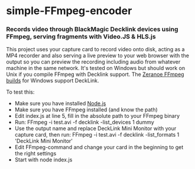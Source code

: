 # simple-FFmpeg-encoder

### Records video through BlackMagic Decklink devices using FFmpeg, serving fragments with Video.JS & HLS.js
This project uses your capture card to record video onto disk, acting as a MP4 recorder and also serving a live preview to your web browser with the output so you can preview the recording including audio from whatever machine in the same network. It's tested on Windows but should work on Unix if you compile FFmpeg with Decklink support. The [Zeranoe FFmpeg builds](http://ffmpeg.zeranoe.com/builds/) for Windows support DeckLink. 

To test this:
- Make sure you have installed [Node.js](https://nodejs.org/en/download/)
- Make sure you have FFmpeg installed (and know the path)
- Edit index.js at line 5, fill in the absolute path to your FFmpeg binary
- Run: FFmpeg -i test.avi -f decklink -list_devices 1 dummy
- Use the output name and replace DeckLink Mini Monitor with your capture card, then run: FFmpeg -i test.avi -f decklink -list_formats 1 'DeckLink Mini Monitor'
- Edit FFmpeg-command and change your card in the beginning to get the right settings
- Start with node index.js